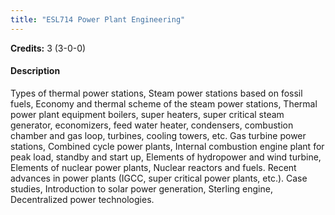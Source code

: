 ```yaml
---
title: "ESL714 Power Plant Engineering"
---
```

**Credits:** 3 (3-0-0)

#### Description
Types of thermal power stations, Steam power stations based on fossil fuels, Economy and thermal scheme of the steam power stations, Thermal power plant equipment boilers, super heaters, super critical steam generator, economizers, feed water heater, condensers, combustion chamber and gas loop, turbines, cooling towers, etc. Gas turbine power stations, Combined cycle power plants, Internal combustion engine plant for peak load, standby and start up, Elements of hydropower and wind turbine, Elements of nuclear power plants, Nuclear reactors and fuels. Recent advances in power plants (IGCC, super critical power plants, etc.). Case studies, Introduction to solar power generation, Sterling engine, Decentralized power technologies.
